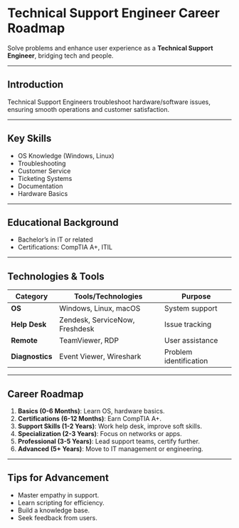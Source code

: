 # Technical Support Engineer Career Roadmap

Solve problems and enhance user experience as a **Technical Support Engineer**, bridging tech and people.

---

## Introduction
Technical Support Engineers troubleshoot hardware/software issues, ensuring smooth operations and customer satisfaction.

---

## Key Skills
- OS Knowledge (Windows, Linux)
- Troubleshooting
- Customer Service
- Ticketing Systems
- Documentation
- Hardware Basics

---

## Educational Background
- Bachelor’s in IT or related
- Certifications: CompTIA A+, ITIL

---

## Technologies & Tools
| **Category**         | **Tools/Technologies**                         | **Purpose**                        |
|----------------------|------------------------------------------------|------------------------------------|
| **OS**               | Windows, Linux, macOS                          | System support                    |
| **Help Desk**        | Zendesk, ServiceNow, Freshdesk                 | Issue tracking                    |
| **Remote**           | TeamViewer, RDP                                | User assistance                   |
| **Diagnostics**      | Event Viewer, Wireshark                        | Problem identification            |

---

## Career Roadmap
1. **Basics (0-6 Months)**: Learn OS, hardware basics.  
2. **Certifications (6-12 Months)**: Earn CompTIA A+.  
3. **Support Skills (1-2 Years)**: Work help desk, improve soft skills.  
4. **Specialization (2-3 Years)**: Focus on networks or apps.  
5. **Professional (3-5 Years)**: Lead support teams, certify further.  
6. **Advanced (5+ Years)**: Move to IT management or engineering.

---

## Tips for Advancement
- Master empathy in support.
- Learn scripting for efficiency.
- Build a knowledge base.
- Seek feedback from users.